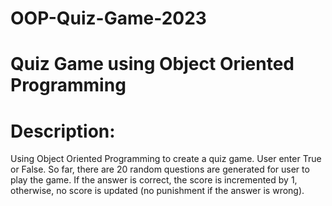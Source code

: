 # OOP-Quiz-Game-2023
# Quiz Game using Object Oriented Programming
# Description:
Using Object Oriented Programming to create a quiz game. User enter True or False. So far, there are 20 random questions are generated for user to play the game. If the answer is correct, the score is incremented by 1, otherwise, no score is updated (no punishment if the answer is wrong).


